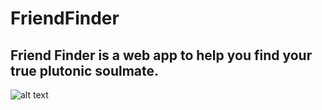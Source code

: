 # FriendFinder
## Friend Finder is a web app to help you find your true plutonic soulmate. 
![alt text](https://raw.githubusercontent.com/alex-bowen/friendfinder/main/app/public/friendfinder.png)
